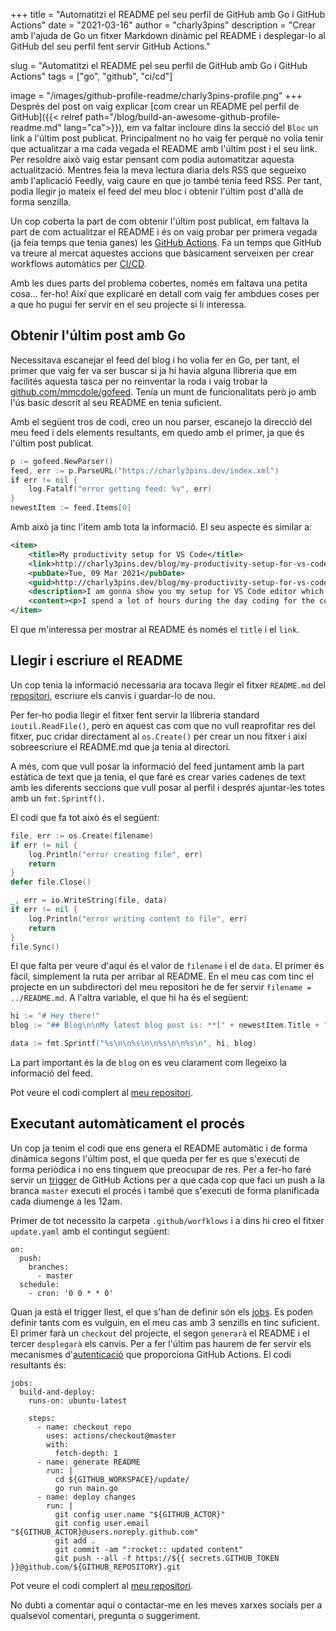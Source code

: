 +++
title = "Automatitzi el README pel seu perfil de GitHub amb Go i GitHub Actions"
date = "2021-03-16"
author = "charly3pins"
description = "Crear amb l'ajuda de Go un fitxer Markdown dinàmic pel README i desplegar-lo al GitHub del seu perfil fent servir GitHub Actions."

slug = "Automatitzi el README pel seu perfil de GitHub amb Go i GitHub Actions"
tags = ["go", "github", "ci/cd"]

image = "/images/github-profile-readme/charly3pins-profile.png"
+++
Després del post on vaig explicar [com crear un README pel perfil de GitHub]({{< relref path="/blog/build-an-awesome-github-profile-readme.md" lang="ca">}}), em va faltar incloure dins la secció del `Bloc` un link a l'últim post publicat. Principalment no ho vaig fer perquè no volia tenir que actualitzar a ma cada vegada el README amb l'últim post i el seu link. Per resoldre això vaig estar pensant com podia automatitzar aquesta actualització. Mentres feia la meva lectura diaria dels RSS que segueixo amb l'aplicació Feedly, vaig caure en que jo també tenia feed RSS. Per tant, podia llegir jo mateix el feed del meu bloc i obtenir l'últim post d'allà de forma senzilla.

Un cop coberta la part de com obtenir l'últim post publicat, em faltava la part de com actualitzar el README i és on vaig probar per primera vegada (ja feia temps que tenia ganes) les [GitHub Actions](https://github.com/features/actions). Fa un temps que GitHub va treure al mercat aquestes accions que bàsicament serveixen per crear workflows automàtics per [CI/CD](https://en.wikipedia.org/wiki/CI/CD).

Amb les dues parts del problema cobertes, només em faltava una petita cosa... fer-ho! Així que explicaré en detall com vaig fer ambdues coses per a que ho pugui fer servir en el seu projecte si li interessa.

## Obtenir l'últim post amb Go

Necessitava escanejar el feed del blog i ho volia fer en Go, per tant, el primer que vaig fer va ser buscar si ja hi havia alguna llibreria que em facilités aquesta tasca per no reinventar la roda i vaig trobar la [github.com/mmcdole/gofeed](https://github.com/mmcdole/gofeed). Tenía un munt de funcionalitats però jo amb l'ús basic descrit al seu README en tenia suficient.

Amb el següent tros de codi, creo un nou parser, escanejo la direcció del meu feed i dels elements resultants, em quedo amb el primer, ja que és l'últim post publicat.
```go
p := gofeed.NewParser()
feed, err := p.ParseURL("https://charly3pins.dev/index.xml")
if err != nil {
    log.Fatalf("error getting feed: %v", err)
}
newestItem := feed.Items[0]
```

Amb això  ja tinc l'item amb tota la informació. El seu aspecte és similar a:
```xml
<item>
    <title>My productivity setup for VS Code</title>
    <link>http://charly3pins.dev/blog/my-productivity-setup-for-vs-code/</link>
    <pubDate>Tue, 09 Mar 2021</pubDate>
    <guid>http://charly3pins.dev/blog/my-productivity-setup-for-vs-code/</guid>
    <description>I am gonna show you my setup for VS Code editor which makes me more productive and I feel more comfortable with the tool that I spend most of my time during the day.</description>
    <content><p>I spend a lot of hours during the day coding for the company I work for and during nights or weekends for myself, so I want to be comfortable with the tools I use constantly. One of them is my editor of code, specifically <a href="https://code.visualstudio.com/">VS Code</a>.....</content>
</item>
```

El que m'interessa per mostrar al README és només el `title` i el `link`.

## Llegir i escriure el README

Un cop tenia la informació necessaria ara tocava llegir el fitxer `README.md` del [repositori](https://github.com/charly3pins/charly3pins), escriure els canvis i guardar-lo de nou.

Per fer-ho podia llegir el fitxer fent servir la llibreria standard `ioutil.ReadFile()`, però en aquest cas com que no vull reaprofitar res del fitxer, puc cridar directament al `os.Create()` per crear un nou fitxer i així sobreescriure el README.md que ja tenia al directori.

A més, com que vull posar la informació del feed juntament amb la part estàtica de text que ja tenia, el que faré es crear varies cadenes de text amb les diferents seccions que vull posar al perfil i després ajuntar-les totes amb un `fmt.Sprintf()`.

El codi que fa tot això és el següent:
```go
file, err := os.Create(filename)
if err != nil {
	log.Println("error creating file", err)
	return
}
defer file.Close()

_, err = io.WriteString(file, data)
if err != nil {
	log.Println("error writing content to file", err)
	return
}
file.Sync()
```

El que falta per veure d'aquí és el valor de `filename` i el de `data`. El primer és fàcil, simplement la ruta per arribar al README. En el meu cas com tinc el projecte en un subdirectori del meu repositori he de fer servir `filename = ../README.md`. A l'altra variable, el que hi ha és el següent:
```go
hi := "# Hey there!"
blog := "## Blog\n\nMy latest blog post is: **[" + newestItem.Title + "](" + newestItem.Link + ")**."

data := fmt.Sprintf("%s\n\n%s\n\n%s\n\n%s\n", hi, blog)
```

La part important és la de `blog` on es veu clarament com llegeixo la informació del feed.

Pot veure el codi complert al [meu repositori](https://github.com/charly3pins/charly3pins/blob/main/update/main.go). 

## Executant automàticament el procés

Un cop ja tenim el codi que ens genera el README automàtic i de forma dinàmica segons l'últim post, el que queda per fer es que s'executi de forma periòdica i no ens tinguem que preocupar de res. Per a fer-ho faré servir un [trigger](https://docs.github.com/en/actions/reference/events-that-trigger-workflows) de GitHub Actions per a que cada cop que faci un push a la branca `master` executi el procés i també que s'executi de forma planificada cada diumenge a les 12am.

Primer de tot necessito la carpeta `.github/worfklows` i a dins hi creo el fitxer `update.yaml` amb el contingut següent:
```vim
on:
  push:
    branches:
      - master
  schedule:
    - cron: '0 0 * * 0'
```

Quan ja està el trigger llest, el que s'han de definir són els [jobs](https://docs.github.com/en/actions/reference/workflow-syntax-for-github-actions#jobs). Es poden definir tants com es vulguin, en el meu cas amb 3 senzills en tinc suficient. El primer farà un `checkout` del projecte, el segon `generarà` el README i el tercer `desplegarà` els canvis. Per a fer l'últim pas haurem de fer servir els mecanismes d'[autenticació](https://docs.github.com/en/actions/reference/authentication-in-a-workflow) que proporciona GitHub Actions. El codi resultants és:
```vim
jobs:
  build-and-deploy:
    runs-on: ubuntu-latest

    steps:
      - name: checkout repo
        uses: actions/checkout@master
        with:
          fetch-depth: 1
      - name: generate README
        run: |
          cd ${GITHUB_WORKSPACE}/update/
          go run main.go
      - name: deploy changes
        run: |
          git config user.name "${GITHUB_ACTOR}"
          git config user.email "${GITHUB_ACTOR}@users.noreply.github.com"
          git add .
          git commit -am ":rocket:: updated content"
          git push --all -f https://${{ secrets.GITHUB_TOKEN }}@github.com/${GITHUB_REPOSITORY}.git
```

Pot veure el codi complert al [meu repositori](https://github.com/charly3pins/charly3pins/blob/main/.github/workflows/update.yaml).

No dubti a comentar aquí o contactar-me en les meves xarxes socials per a qualsevol comentari, pregunta o suggeriment.
